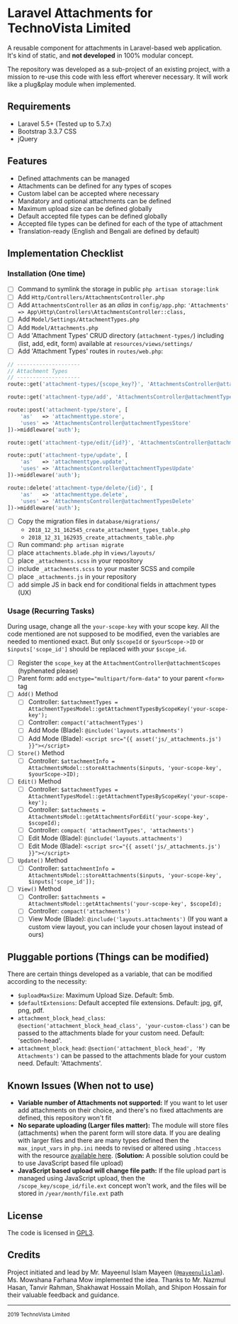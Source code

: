 # Laravel Attachments for TechnoVista Limited

A reusable component for attachments in Laravel-based web application. It's kind of static, and **not developed** in 100% modular concept.

The repository was developed as a sub-project of an existing project, with a mission to re-use this code with less effort wherever necessary. It will work like a plug&play module when implemented.

## Requirements
- Laravel 5.5+ (Tested up to 5.7.x)
- Bootstrap 3.3.7 CSS
- jQuery

## Features
- Defined attachments can be managed
- Attachments can be defined for any types of scopes
- Custom label can be accepted where necessary
- Mandatory and optional attachments can be defined
- Maximum upload size can be defined globally
- Default accepted file types can be defined globally
- Accepted file types can be defined for each of the type of attachment
- Translation-ready (English and Bengali are defined by default)

## Implementation Checklist

### Installation (One time)
- [ ] Command to symlink the storage in public `php artisan storage:link`
- [ ] Add `Http/Controllers/AttachmentsController.php`
- [ ] Add `AttachmentsController` as an _alias_ in `config/app.php`: `'Attachments' => App\Http\Controllers\AttachmentsController::class,`
- [ ] Add `Model/Settings/AttachmentTypes.php`
- [ ] Add `Model/Attachments.php`
- [ ] Add 'Attachment Types' CRUD directory (`attachment-types/`) including (list, add, edit, form) available at `resources/views/settings/`
- [ ] Add 'Attachment Types' routes in `routes/web.php`:

```php
// --------------------
// Attachment Types
// --------------------
route::get('attachment-types/{scope_key?}', 'AttachmentsController@attachmentTypesIndex')->middleware('auth');

route::get('attachment-type/add', 'AttachmentsController@attachmentTypesAdd')->middleware('auth');

route::post('attachment-type/store', [
    'as'   => 'attachmenttype.store',
    'uses' => 'AttachmentsController@attachmentTypesStore'
])->middleware('auth');

route::get('attachment-type/edit/{id?}', 'AttachmentsController@attachmentTypesEdit')->middleware('auth');

route::put('attachment-type/update', [
    'as'   => 'attachmenttype.update',
    'uses' => 'AttachmentsController@attachmentTypesUpdate'
])->middleware('auth');

route::delete('attachment-type/delete/{id}', [
    'as'   => 'attachmenttype.delete',
    'uses' => 'AttachmentsController@attachmentTypesDelete'
])->middleware('auth');
```

- [ ] Copy the migration files in `database/migrations/`
	- `2018_12_31_162545_create_attachment_types_table.php`
	- `2018_12_31_162935_create_attachments_table.php`
- [ ] Run command: `php artisan migrate`
- [ ] place `attachments.blade.php` in `views/layouts/`
- [ ] place `_attachments.scss` in your repository
- [ ] include `_attachments.scss` to your master SCSS and compile
- [ ] place `_attachments.js` in your repository
- [ ] add simple JS in back end for conditional fields in attachment types (UX)

### Usage (Recurring Tasks)

During usage, change all the `your-scope-key` with your scope key. All the code mentioned are not supposed to be modified, even the variables are needed to mentioned exact. But only `$scopeId` or `$yourScope->ID` or `$inputs['scope_id']` should be replaced with _your_ `$scope_id`.

- [ ] Register the `scope_key` at the `AttachmentController@attachmentScopes` (hyphenated please)
- [ ] Parent form: add `enctype="multipart/form-data"` to your parent `<form>` tag
- [ ] `Add()` Method
    - [ ] Controller: `$attachmentTypes = AttachmentTypesModel::getAttachmentTypesByScopeKey('your-scope-key');`
    - [ ] Controller: `compact('attachmentTypes')`
    - [ ] Add Mode (Blade): `@include('layouts.attachments')`
    - [ ] Add Mode (Blade): `<script src="{{ asset('js/_attachments.js') }}"></script>`
- [ ] `Store()` Method
    - [ ] Controller: `$attachmentInfo = AttachmentsModel::storeAttachments($inputs, 'your-scope-key', $yourScope->ID);`
- [ ] `Edit()` Method
    - [ ] Controller: `$attachmentTypes = AttachmentTypesModel::getAttachmentTypesByScopeKey('your-scope-key');`
    - [ ] Controller: `$attachments = AttachmentsModel::getAttachmentsForEdit('your-scope-key', $scopeId);`
    - [ ] Controller: `compact( 'attachmentTypes', 'attachments')`
    - [ ] Edit Mode (Blade): `@include('layouts.attachments')`
    - [ ] Edit Mode (Blade): `<script src="{{ asset('js/_attachments.js') }}"></script>`
- [ ] `Update()` Method
    - [ ] Controller: `$attachmentInfo = AttachmentsModel::storeAttachments($inputs, 'your-scope-key', $inputs['scope_id']);`
- [ ] `View()` Method
    - [ ] Controller: `$attachments = AttachmentsModel::getAttachments('your-scope-key', $scopeId);`
    - [ ] Controller: `compact('attachments')`
    - [ ] View Mode (Blade): `@include('layouts.attachments')` (If you want a custom view layout, you can include your chosen layout instead of ours)

## Pluggable portions (Things can be modified)
There are certain things developed as a variable, that can be modified according to the necessity:
- `$uploadMaxSize`: Maximum Upload Size. Default: 5mb.
- `$defaultExtensions`: Default accepted file extensions. Default: jpg, gif, png, pdf.
- `attachment_block_head_class`: `@section('attachment_block_head_class', 'your-custom-class')` can be passed to the attachments blade for your custom need. Default: 'section-head'.
- `attachment_block_head`: `@section('attachment_block_head', 'My Attachments')` can be passed to the attachments blade for your custom need. Default: 'Attachments'.

## Known Issues (When not to use)
- **Variable number of Attachments not supported:** If you want to let user add attachments on their choice, and there's no fixed attachments are defined, this repository won't fit
- **No separate uploading (Larger files matter):** The module will store files (attachments) when the parent form will store data. If you are dealing with larger files and there are many types defined then the `max_input_vars` in `php.ini` needs to revised or altered using `.htaccess` with the resource [available here](https://stackoverflow.com/a/2364875/1743124). (**Solution:** A possible solution could be to use JavaScript based file upload)
- **JavaScript based upload will change file path:** If the file upload part is managed using JavaScript upload, then the `/scope_key/scope_id/file.ext` concept won't work, and the files will be stored in `/year/month/file.ext` path

## License
The code is licensed in [GPL3](https://opensource.org/licenses/GPL-3.0).

## Credits
Project initiated and lead by Mr. Mayeenul Islam Mayeen ([`@mayeenulislam`](https://twitter.com/mayeenulislam)). Ms. Mowshana Farhana Mow implemented the idea. Thanks to Mr. Nazmul Hasan, Tanvir Rahman, Shakhawat Hossain Mollah, and Shipon Hossain for their valuable feedback and guidance.

----
<sup>2019 TechnoVista Limited</sup>
